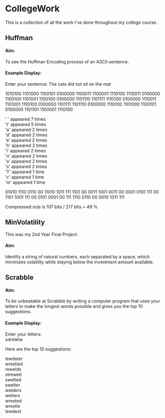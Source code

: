 # CollegeWork
This is a collection of all the work I've done throughout my college course.

## Huffman
#### Aim:
To see the Huffman Encoding process of an ASCII sentence.
#### Example Display:
Enter your sentence: The cats did not sit on the mat

1010100 1101000 1100101 0100000 1100011 1100001 1110100 1110011 0100000 1100100 1101001 1100100 0100000 1101110 1101111 1110100 0100000 1110011 1101001 1110100 0100000 1101111 1101110 0100000 1110100 1101000 1100101 0100000 1101101 1100001 1110100

' ' appeared 7 times  
't' appeared 5 times  
'a' appeared 2 times  
'd' appeared 2 times  
'e' appeared 2 times  
'h' appeared 2 times  
'i' appeared 2 times  
'n' appeared 2 times  
'o' appeared 2 times  
's' appeared 2 times  
'T' appeared 1 time  
'c' appeared 1 time  
'm' appeared 1 time  

01010 1110 0110 00 11010 1011 111 1101 00 0011 1001 0011 00 0001 0101 111 00 1101 1001 111 00 0101 0001 00 111 1110 0110 00 0010 1011 111 

Compressed size is 107 bits / 217 bits = 49 %

## MinVolatility
This was my 2nd Year Final Project.
#### Aim:
Identify a string of natural numbers, each separated by a space, which minimizes volatility while staying below the investment amount available. 

## Scrabble
#### Aim:
To be unbeatable at Scrabble by writing a computer program that uses your letters to make the longest words possible and gives you the top 10 suggestions.
#### Example Display:
Enter your letters:  
sdreletw

Here are the top 10 suggestions:

lewdster  
wrestled  
rewelds  
strewed  
swelted  
swelter  
welders  
welters  
wrested  
wrestle  
lewdest  